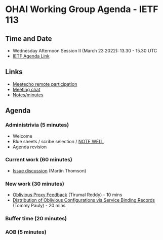 # OHAI Working Group Agenda - IETF 113

## Time and Date
* Wednesday Afternoon Session II (March 23 2022): 13.30 - 15.30 UTC 
* [IETF Agenda Link](https://datatracker.ietf.org/meeting/113/agenda/?show=ohai)

## Links
* [Meetecho remote participation](https://meetings.conf.meetecho.com/ietf113/?group=ohai&short=&item=1)
* [Meeting chat](xmpp:ohai@jabber.ietf.org?join) 
* [Notes/minutes](https://codimd.ietf.org/notes-ietf-113-ohai) 

## Agenda

### Administrivia (5 minutes)
* Welcome
* Blue sheets / scribe selection / [NOTE WELL](https://www.ietf.org/about/note-well.html) 
* Agenda revision

### Current work (60 minutes)
* [Issue discussion](https://github.com/ietf-wg-ohai/oblivious-http/issues) (Martin Thomson)

### New work (30 minutes)
* [Oblivious Proxy Feedback](https://datatracker.ietf.org/doc/html/draft-rdb-ohai-feedback-to-proxy) (Tirumal Reddy) - 10 mins
* [Distribution of Oblivious Configurations via Service Binding Records](https://datatracker.ietf.org/doc/html/draft-pauly-ohai-svcb-config) (Tommy Pauly) - 20 mins

### Buffer time (20 minutes)

### AOB (5 minutes)


